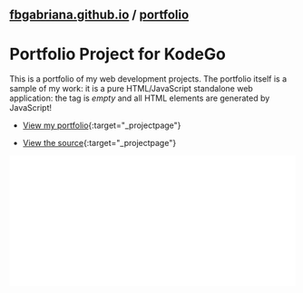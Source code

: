 ## [fbgabriana.github.io](/ "Bamm's KodeGo Repository") / [portfolio](/portfolio/)

# Portfolio Project for KodeGo

This is a portfolio of my web development projects. The portfolio itself is a sample of my work: it is a pure HTML/JavaScript standalone web application: the <body> tag is _empty_ and all HTML elements are generated by JavaScript!

* [View my portfolio](portfolio.html){:target="_projectpage"}

* [View the source](https://github.com/fbgabriana/portfolio){:target="_projectpage"}

![screenshot](screenshot.svg)

